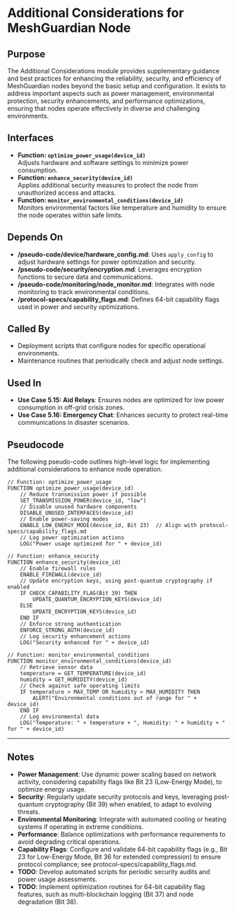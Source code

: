 # Additional Considerations for MeshGuardian Node

## Purpose
The Additional Considerations module provides supplementary guidance and best practices for enhancing the reliability, security, and efficiency of MeshGuardian nodes beyond the basic setup and configuration. It exists to address important aspects such as power management, environmental protection, security enhancements, and performance optimizations, ensuring that nodes operate effectively in diverse and challenging environments.

## Interfaces
- **Function: `optimize_power_usage(device_id)`**  
  Adjusts hardware and software settings to minimize power consumption.  
- **Function: `enhance_security(device_id)`**  
  Applies additional security measures to protect the node from unauthorized access and attacks.  
- **Function: `monitor_environmental_conditions(device_id)`**  
  Monitors environmental factors like temperature and humidity to ensure the node operates within safe limits.  

## Depends On
- **/pseudo-code/device/hardware_config.md**: Uses `apply_config` to adjust hardware settings for power optimization and security.  
- **/pseudo-code/security/encryption.md**: Leverages encryption functions to secure data and communications.  
- **/pseudo-code/monitoring/node_monitor.md**: Integrates with node monitoring to track environmental conditions.  
- **/protocol-specs/capability_flags.md**: Defines 64-bit capability flags used in power and security optimizations.  

## Called By
- Deployment scripts that configure nodes for specific operational environments.  
- Maintenance routines that periodically check and adjust node settings.  

## Used In
- **Use Case 5.15: Aid Relays**: Ensures nodes are optimized for low power consumption in off-grid crisis zones.  
- **Use Case 5.16: Emergency Chat**: Enhances security to protect real-time communications in disaster scenarios.  

## Pseudocode
The following pseudo-code outlines high-level logic for implementing additional considerations to enhance node operation.
```pseudocode
// Function: optimize_power_usage
FUNCTION optimize_power_usage(device_id)
    // Reduce transmission power if possible
    SET_TRANSMISSION_POWER(device_id, "low")
    // Disable unused hardware components
    DISABLE_UNUSED_INTERFACES(device_id)
    // Enable power-saving modes
    ENABLE_LOW_ENERGY_MODE(device_id, Bit 23)  // Align with protocol-specs/capability_flags.md
    // Log power optimization actions
    LOG("Power usage optimized for " + device_id)

// Function: enhance_security
FUNCTION enhance_security(device_id)
    // Enable firewall rules
    ENABLE_FIREWALL(device_id)
    // Update encryption keys, using post-quantum cryptography if enabled
    IF CHECK_CAPABILITY_FLAG(Bit 39) THEN
        UPDATE_QUANTUM_ENCRYPTION_KEYS(device_id)
    ELSE
        UPDATE_ENCRYPTION_KEYS(device_id)
    END IF
    // Enforce strong authentication
    ENFORCE_STRONG_AUTH(device_id)
    // Log security enhancement actions
    LOG("Security enhanced for " + device_id)

// Function: monitor_environmental_conditions
FUNCTION monitor_environmental_conditions(device_id)
    // Retrieve sensor data
    temperature = GET_TEMPERATURE(device_id)
    humidity = GET_HUMIDITY(device_id)
    // Check against safe operating limits
    IF temperature > MAX_TEMP OR humidity > MAX_HUMIDITY THEN
        ALERT("Environmental conditions out of range for " + device_id)
    END IF
    // Log environmental data
    LOG("Temperature: " + temperature + ", Humidity: " + humidity + " for " + device_id)
```

---

## Notes
- **Power Management**: Use dynamic power scaling based on network activity, considering capability flags like Bit 23 (Low-Energy Mode), to optimize energy usage. 
- **Security**: Regularly update security protocols and keys, leveraging post-quantum cryptography (Bit 39) when enabled, to adapt to evolving threats.  
- **Environmental Monitoring**: Integrate with automated cooling or heating systems if operating in extreme conditions.  
- **Performance**: Balance optimizations with performance requirements to avoid degrading critical operations.  
- **Capability Flags**: Configure and validate 64-bit capability flags (e.g., Bit 23 for Low-Energy Mode, Bit 36 for extended compression) to ensure protocol compliance; see protocol-specs/capability_flags.md.  
- **TODO**: Develop automated scripts for periodic security audits and power usage assessments.  
- **TODO**: Implement optimization routines for 64-bit capability flag features, such as multi-blockchain logging (Bit 37) and node degradation (Bit 38).